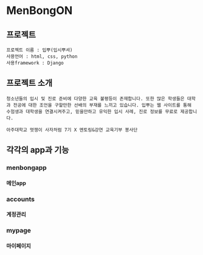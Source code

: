 # MenBongON

## 프로젝트
    프로젝트 이름 : 입뿌(입시뿌셔) 
    사용언어 : html, css, python
    사용framework : Django

## 프로젝트 소개
    청소년들의 입시 및 진로 준비에 다양한 교육 불평등이 존재합니다. 또한 많은 학생들은 대학과 전공에 대한 조언을 구할만한 선배의 부재를 느끼고 있습니다. 입뿌는 웹 사이트를 통해 수험생과 대학생을 연결시켜주고, 믿을만하고 유익한 입시 사례, 진로 정보를 무료로 제공합니다.
    
    아주대학교 멋쟁이 사자처럼 7기 X 멘토링&강연 교육기부 봉사단

## 각각의 app과 기능
### menbongapp
#### 메인app

### accounts
#### 계정관리

### mypage
#### 마이페이지
